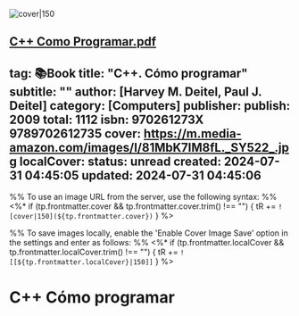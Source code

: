 
![cover|150](https://m.media-amazon.com/images/I/81MbK7IM8fL._SY522_.jpg)



[C++ Como Programar.pdf](https://npaiva-my.sharepoint.com/:b:/g/personal/12121732_aluno_newtonpaiva_br/EfUc604F56xCv2c2K_hvi0IB66iUMgEpwuuJE2mZcwHhBg?e=aj7AD4)
---
tag: 📚Book
title: "C++. Cómo programar"
subtitle: ""
author: [Harvey M. Deitel, Paul J. Deitel]
category: [Computers]
publisher: 
publish: 2009
total: 1112
isbn: 970261273X 9789702612735
cover: https://m.media-amazon.com/images/I/81MbK7IM8fL._SY522_.jpg
localCover: 
status: unread
created: 2024-07-31 04:45:05
updated: 2024-07-31 04:45:06
---

%% To use an image URL from the server, use the following syntax: %%
<%* if (tp.frontmatter.cover && tp.frontmatter.cover.trim() !== "") { tR += `![cover|150](${tp.frontmatter.cover})` } %>

%% To save images locally, enable the 'Enable Cover Image Save' option in the settings and enter as follows: %%
<%* if (tp.frontmatter.localCover && tp.frontmatter.localCover.trim() !== "") { tR += `![[${tp.frontmatter.localCover}|150]]` } %>

# C++ Cómo programar


